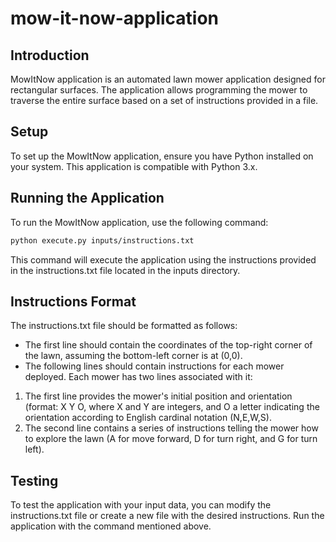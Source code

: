 # mow-it-now-application

## Introduction
MowItNow application is an automated lawn mower application designed for rectangular surfaces. The application allows programming the mower to traverse the entire surface based on a set of instructions provided in a file.

## Setup
To set up the MowItNow application, ensure you have Python installed on your system. This application is compatible with Python 3.x.

## Running the Application
To run the MowItNow application, use the following command:

```bash
python execute.py inputs/instructions.txt
```
This command will execute the application using the instructions provided in the instructions.txt file located in the inputs directory.

## Instructions Format
The instructions.txt file should be formatted as follows:

* The first line should contain the coordinates of the top-right corner of the lawn, assuming the bottom-left corner is at (0,0).
* The following lines should contain instructions for each mower deployed. Each mower has two lines associated with it:
1. The first line provides the mower's initial position and orientation (format: X Y O, where X and Y are integers, and O a letter indicating the orientation according to English cardinal notation (N,E,W,S).
2. The second line contains a series of instructions telling the mower how to explore the lawn (A for move forward, D for turn right, and G for turn left).
## Testing
To test the application with your input data, you can modify the instructions.txt file or create a new file with the desired instructions. Run the application with the command mentioned above.
